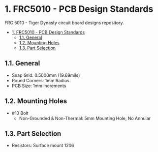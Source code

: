 # 1. FRC5010 - PCB Design Standards

FRC 5010 - Tiger Dynasty circuit board designs repository.

- [1. FRC5010 - PCB Design Standards](#1-frc5010---pcb-design-standards)
  - [1.1. General](#11-general)
  - [1.2. Mounting Holes](#12-mounting-holes)
  - [1.3. Part Selection](#13-part-selection)

## 1.1. General

- Snap Grid:        0.5000mm (19.69mils)
- Round Corners:    1mm Radius
- PCB Size:         1mm increments

## 1.2. Mounting Holes

- #10 Bolt
  - Non-Grounded & Non-Thermal: 5mm Mounting Hole, No Annular

## 1.3. Part Selection

- Resistors:  Surface mount 1206
